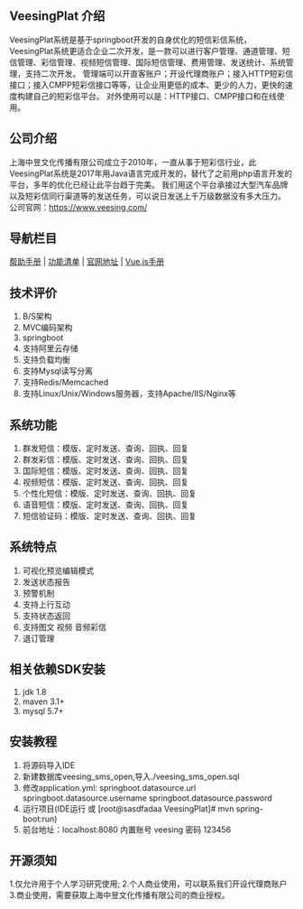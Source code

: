 ## VeesingPlat 介绍
VeesingPlat系统是基于springboot开发的自身优化的短信彩信系统，VeesingPlat系统更适合企业二次开发，是一款可以进行客户管理、通道管理、短信管理、彩信管理、视频短信管理、国际短信管理、费用管理、发送统计、系统管理，支持二次开发。
管理端可以开直客账户；开设代理商账户；接入HTTP短彩信接口；接入CMPP短彩信接口等等，让企业用更低的成本、更少的人力，更快的速度构建自己的短彩信平台。
对外使用可以是：HTTP接口、CMPP接口和在线使用。

## 公司介绍
上海中昱文化传播有限公司成立于2010年，一直从事于短彩信行业，此VeesingPlat系统是2017年用Java语言完成开发的，替代了之前用php语言开发的平台，多年的优化已经让此平台趋于完美。
我们用这个平台承接过大型汽车品牌以及短彩信同行渠道等的发送任务，可以说日发送上千万级数据没有多大压力。
公司官网：https://www.veesing.com/

## 导航栏目
 [帮助手册](https://www.veesing.cn/)
 | [功能清单](https://www.veesing.cn/)
 | [官网地址](https://www.veesing.cn/)
 | [Vue.js手册](https://cn.vuejs.org/)


## 技术评价
1. B/S架构
2. MVC编码架构
3. springboot
4. 支持阿里云存储
5. 支持负载均衡
6. 支持Mysql读写分离
7. 支持Redis/Memcached
8. 支持Linux/Unix/Windows服务器，支持Apache/IIS/Nginx等


## 系统功能
1. 群发短信：模版、定时发送、查询、回执、回复
2. 群发彩信：模版、定时发送、查询、回执、回复
3. 国际短信：模版、定时发送、查询、回执、回复
4. 视频短信：模版、定时发送、查询、回执、回复
5. 个性化短信：模版、定时发送、查询、回执、回复
6. 语音短信：模版、定时发送、查询、回执、回复
7. 短信验证码：模版、定时发送、查询、回执、回复

## 系统特点
1. 可视化预览编辑模式
2. 发送状态报告
3. 预警机制
4. 支持上行互动
5. 支持状态返回
6. 支持图文 视频 音频彩信
7. 退订管理

## 相关依赖SDK安装
1. jdk  1.8
2. maven 3.1+
3. mysql 5.7+     


## 安装教程
1. 将源码导入IDE
2. 新建数据库veesing_sms_open,导入./veesing_sms_open.sql
3. 修改application.yml: springboot.datasource.url springboot.datasource.username springboot.datasource.password 
4. 运行项目(IDE运行 或 [root@sasdfadaa VeesingPlat]# mvn spring-boot:run)
5. 前台地址：localhost:8080 内置账号 veesing 密码 123456

## 开源须知
1.仅允许用于个人学习研究使用;
2.个人商业使用，可以联系我们开设代理商账户
3.商业使用，需要获取上海中昱文化传播有限公司的商业授权。

